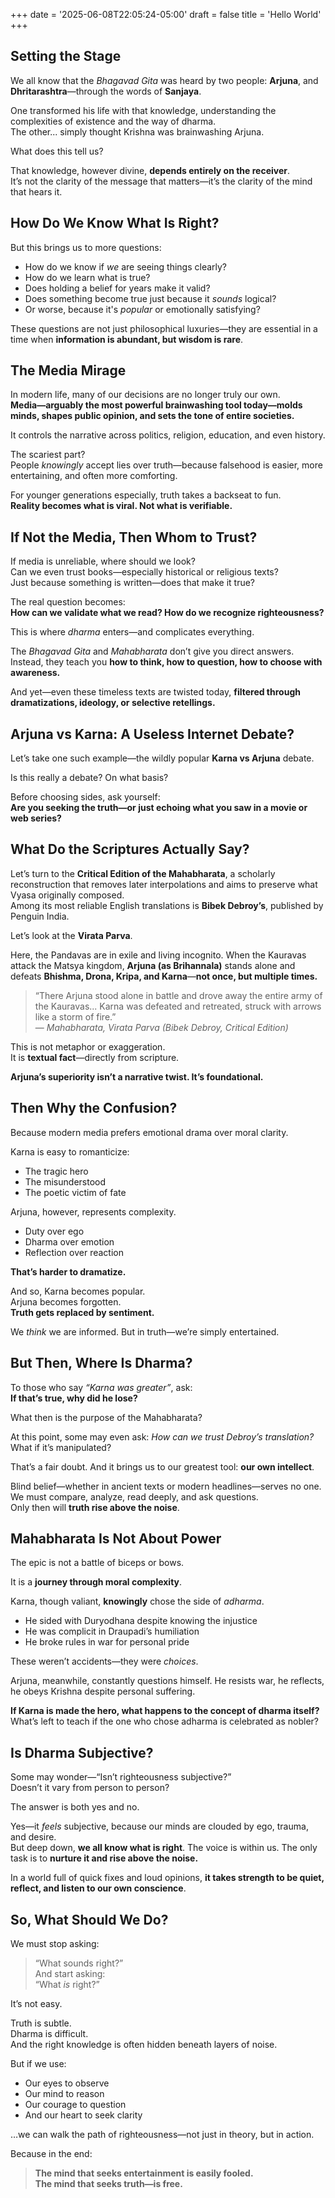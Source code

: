 +++
date = '2025-06-08T22:05:24-05:00'
draft = false
title = 'Hello World'
+++

## Setting the Stage

We all know that the *Bhagavad Gita* was heard by two people: **Arjuna**, and **Dhritarashtra**—through the words of **Sanjaya**. 

One transformed his life with that knowledge, understanding the complexities of existence and the way of dharma.  
The other... simply thought Krishna was brainwashing Arjuna.

What does this tell us?

That knowledge, however divine, **depends entirely on the receiver**.  
It’s not the clarity of the message that matters—it’s the clarity of the mind that hears it.

## How Do We Know What Is Right?

But this brings us to more questions:  
- How do we know if *we* are seeing things clearly?  
- How do we learn what is true?  
- Does holding a belief for years make it valid?  
- Does something become true just because it *sounds* logical?  
- Or worse, because it's *popular* or emotionally satisfying?

These questions are not just philosophical luxuries—they are essential in a time when **information is abundant, but wisdom is rare**.

## The Media Mirage

In modern life, many of our decisions are no longer truly our own.  
**Media—arguably the most powerful brainwashing tool today—molds minds, shapes public opinion, and sets the tone of entire societies.**

It controls the narrative across politics, religion, education, and even history.

The scariest part?  
People *knowingly* accept lies over truth—because falsehood is easier, more entertaining, and often more comforting.

For younger generations especially, truth takes a backseat to fun.  
**Reality becomes what is viral. Not what is verifiable.**

## If Not the Media, Then Whom to Trust?

If media is unreliable, where should we look?  
Can we even trust books—especially historical or religious texts?  
Just because something is written—does that make it true?

The real question becomes:  
**How can we validate what we read? How do we recognize righteousness?**

This is where *dharma* enters—and complicates everything.

The *Bhagavad Gita* and *Mahabharata* don’t give you direct answers.  
Instead, they teach you **how to think, how to question, how to choose with awareness.**

And yet—even these timeless texts are twisted today, **filtered through dramatizations, ideology, or selective retellings.**

## Arjuna vs Karna: A Useless Internet Debate?

Let’s take one such example—the wildly popular **Karna vs Arjuna** debate.

Is this really a debate? On what basis?

Before choosing sides, ask yourself:  
**Are you seeking the truth—or just echoing what you saw in a movie or web series?**

## What Do the Scriptures Actually Say?

Let’s turn to the **Critical Edition of the Mahabharata**, a scholarly reconstruction that removes later interpolations and aims to preserve what Vyasa originally composed.  
Among its most reliable English translations is **Bibek Debroy’s**, published by Penguin India.

Let’s look at the **Virata Parva**.

Here, the Pandavas are in exile and living incognito. When the Kauravas attack the Matsya kingdom, **Arjuna (as Brihannala)** stands alone and defeats **Bhishma, Drona, Kripa, and Karna**—**not once, but multiple times.**

> “There Arjuna stood alone in battle and drove away the entire army of the Kauravas... Karna was defeated and retreated, struck with arrows like a storm of fire.”  
> — *Mahabharata, Virata Parva (Bibek Debroy, Critical Edition)*

This is not metaphor or exaggeration.  
It is **textual fact**—directly from scripture.

**Arjuna’s superiority isn’t a narrative twist. It’s foundational.**

## Then Why the Confusion?

Because modern media prefers emotional drama over moral clarity.

Karna is easy to romanticize:  
- The tragic hero  
- The misunderstood  
- The poetic victim of fate

Arjuna, however, represents complexity.  
- Duty over ego  
- Dharma over emotion  
- Reflection over reaction

**That’s harder to dramatize.**

And so, Karna becomes popular.  
Arjuna becomes forgotten.  
**Truth gets replaced by sentiment.**

We *think* we are informed. But in truth—we’re simply entertained.

## But Then, Where Is Dharma?

To those who say *“Karna was greater”*, ask:  
**If that’s true, why did he lose?**

What then is the purpose of the Mahabharata?

At this point, some may even ask: *How can we trust Debroy’s translation?*  
What if it’s manipulated?

That’s a fair doubt. And it brings us to our greatest tool: **our own intellect**.

Blind belief—whether in ancient texts or modern headlines—serves no one.  
We must compare, analyze, read deeply, and ask questions.  
Only then will **truth rise above the noise**.

## Mahabharata Is Not About Power

The epic is not a battle of biceps or bows.

It is a **journey through moral complexity**.

Karna, though valiant, **knowingly** chose the side of *adharma*.  
- He sided with Duryodhana despite knowing the injustice  
- He was complicit in Draupadi’s humiliation  
- He broke rules in war for personal pride

These weren’t accidents—they were *choices*.

Arjuna, meanwhile, constantly questions himself. He resists war, he reflects, he obeys Krishna despite personal suffering.

**If Karna is made the hero, what happens to the concept of dharma itself?**  
What’s left to teach if the one who chose adharma is celebrated as nobler?

## Is Dharma Subjective?

Some may wonder—“Isn’t righteousness subjective?”  
Doesn’t it vary from person to person?

The answer is both yes and no.

Yes—it *feels* subjective, because our minds are clouded by ego, trauma, and desire.  
But deep down, **we all know what is right**. The voice is within us. The only task is to **nurture it and rise above the noise.**

In a world full of quick fixes and loud opinions, **it takes strength to be quiet, reflect, and listen to our own conscience**.

## So, What Should We Do?

We must stop asking:  
> “What sounds right?”  
And start asking:  
> “What *is* right?”

It’s not easy.

Truth is subtle.  
Dharma is difficult.  
And the right knowledge is often hidden beneath layers of noise.

But if we use:
- Our eyes to observe  
- Our mind to reason  
- Our courage to question  
- And our heart to seek clarity

…we can walk the path of righteousness—not just in theory, but in action.

Because in the end:

> **The mind that seeks entertainment is easily fooled.**  
> **The mind that seeks truth—is free.**

